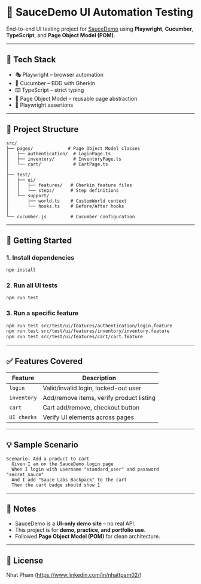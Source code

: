 # 🧪 SauceDemo UI Automation Testing

End-to-end UI testing project for [SauceDemo](https://www.saucedemo.com) using **Playwright**, **Cucumber**, **TypeScript**, and **Page Object Model (POM)**.  

---

## 🧰 Tech Stack

- 🎭 Playwright – browser automation
- 🥒 Cucumber – BDD with Gherkin
- ⌨️ TypeScript – strict typing
- 📐 Page Object Model – reusable page abstraction
- 🧪 Playwright assertions

---

## 📁 Project Structure

```
src/
├── pages/             # Page Object Model classes
│   ├── authentication/  # LoginPage.ts
│   ├── inventory/       # InventoryPage.ts
│   └── cart/            # CartPage.ts
│
├── test/
│   ├── ui/
│   │   ├── features/   # Gherkin feature files
│   │   └── steps/      # Step definitions
│   └── support/
│       ├── world.ts    # CustomWorld context
│       └── hooks.ts    # Before/After hooks
│
└── cucumber.js         # Cucumber configuration
```

---

## 🚀 Getting Started

### 1. Install dependencies

```bash
npm install
```

### 2. Run all UI tests

```bash
npm run test
```

### 3. Run a specific feature

```bash
npm run test src/test/ui/features/authentication/login.feature
npm run test src/test/ui/features/inventory/inventory.feature
npm run test src/test/ui/features/cart/cart.feature
```

---

## ✅ Features Covered

| Feature      | Description                                  |
|--------------|----------------------------------------------|
| `login`      | Valid/invalid login, locked-out user         |
| `inventory`  | Add/remove items, verify product listing     |
| `cart`       | Cart add/remove, checkout button             |
| `UI checks`  | Verify UI elements across pages              |

---

## 💡 Sample Scenario

```gherkin
Scenario: Add a product to cart
  Given I am on the SauceDemo login page
  When I login with username "standard_user" and password "secret_sauce"
  And I add "Sauce Labs Backpack" to the cart
  Then the cart badge should show 1
```

---

## 📌 Notes

- SauceDemo is a **UI-only demo site** – no real API.
- This project is for **demo, practice, and portfolio use**.
- Followed **Page Object Model (POM)** for clean architecture.

---

## 📄 License

Nhat Pham (https://www.linkedin.com/in/nhattpam02/)
